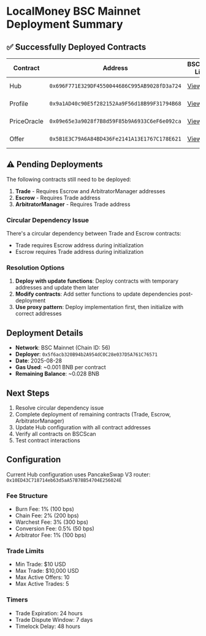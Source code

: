 # LocalMoney BSC Mainnet Deployment Summary

## ✅ Successfully Deployed Contracts

| Contract | Address | BSCScan Link | Status |
|----------|---------|--------------|--------|
| Hub | `0x696F771E329DF4550044686C995AB9028fD3a724` | [View](https://bscscan.com/address/0x696F771E329DF4550044686C995AB9028fD3a724) | ✅ Deployed |
| Profile | `0x9a1AD40c90E5f282152Aa9F56d18B99F31794B68` | [View](https://bscscan.com/address/0x9a1AD40c90E5f282152Aa9F56d18B99F31794B68) | ✅ Deployed |
| PriceOracle | `0x09e65e3a9028f7B8d59F85b9A6933C6eF6e092ca` | [View](https://bscscan.com/address/0x09e65e3a9028f7B8d59F85b9A6933C6eF6e092ca) | ✅ Deployed |
| Offer | `0x5B1E3C79A6A84BD436Fe2141A13E1767C178E621` | [View](https://bscscan.com/address/0x5B1E3C79A6A84BD436Fe2141A13E1767C178E621) | ✅ Deployed |

## ⚠️ Pending Deployments

The following contracts still need to be deployed:

1. **Trade** - Requires Escrow and ArbitratorManager addresses
2. **Escrow** - Requires Trade address  
3. **ArbitratorManager** - Requires Trade address

### Circular Dependency Issue

There's a circular dependency between Trade and Escrow contracts:
- Trade requires Escrow address during initialization
- Escrow requires Trade address during initialization

### Resolution Options

1. **Deploy with update functions**: Deploy contracts with temporary addresses and update them later
2. **Modify contracts**: Add setter functions to update dependencies post-deployment
3. **Use proxy pattern**: Deploy implementation first, then initialize with correct addresses

## Deployment Details

- **Network**: BSC Mainnet (Chain ID: 56)
- **Deployer**: `0x5f6acb320B94b2A954dC0C28e037D5A761C76571`
- **Date**: 2025-08-28
- **Gas Used**: ~0.001 BNB per contract
- **Remaining Balance**: ~0.028 BNB

## Next Steps

1. Resolve circular dependency issue
2. Complete deployment of remaining contracts (Trade, Escrow, ArbitratorManager)
3. Update Hub configuration with all contract addresses
4. Verify all contracts on BSCScan
5. Test contract interactions

## Configuration

Current Hub configuration uses PancakeSwap V3 router: `0x10ED43C718714eb63d5aA57B78B54704E256024E`

### Fee Structure
- Burn Fee: 1% (100 bps)
- Chain Fee: 2% (200 bps)
- Warchest Fee: 3% (300 bps)
- Conversion Fee: 0.5% (50 bps)
- Arbitrator Fee: 1% (100 bps)

### Trade Limits
- Min Trade: $10 USD
- Max Trade: $10,000 USD
- Max Active Offers: 10
- Max Active Trades: 5

### Timers
- Trade Expiration: 24 hours
- Trade Dispute Window: 7 days
- Timelock Delay: 48 hours